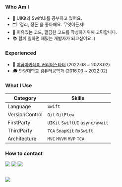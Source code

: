 ### Who Am I
- 🌱 UIKit과 SwiftUI를 공부하고 있어요.
- 🗂️ '정리, 정돈'을 좋아해요. 무엇이든지!
- 🤔 이유있는 코드, 깔끔한 코드를 작성하기위해 고민합니다.
- 📚 함께 일하면 재밌는 개발자가 되고싶어요 :)

### Experienced
- 🐻 [야곰아카데미 커리어스타터](https://github.com/zhilly11/ios-yagom-camp) (2022.08 ~ 2023.02)
- 🎓 안양대학교 컴퓨터공학과 (2016.03 ~ 2022.02)

### What I Use

| Category         | Skills  |
| --------         | ------- |
| Language         | `Swift` |
| VersionControl   | `Git` `GitFlow` |
| FirstParty       | `UIKit` `SwiftUI` `async/await` |
| ThirdParty       | `TCA` `SnapKit` `RxSwift` |
| Architecture     | `MVC` `MVVM` `MVP` `TCA` |

<!--
<img src="https://img.shields.io/badge/Swift-F05138?style=for-the-badge&logo=Swift&logoColor=white"> <img src="https://img.shields.io/badge/iOS-000000?style=for-the-badge&logo=Apple&logoColor=white"> <img src="https://img.shields.io/badge/Xcode-147EFB?style=for-the-badge&logo=Xcode&logoColor=white">
<img src="https://img.shields.io/badge/Git-F05032?style=for-the-badge&logo=Git&logoColor=white"> <img src="https://img.shields.io/badge/Github-181717?style=for-the-badge&logo=Github&logoColor=white">
-->

### How to contact
<a href="https://mail.google.com/mail/?view=cm&amp;fs=1&amp;to=zhzh1x4@gmail.com" target="_blank"><img src="https://img.shields.io/badge/zhzh1x4@gmail.com-EA4335?style=for-the-badge&logo=Gmail&logoColor=white"></a> <a href="https://velog.io/@zhzh1x4/" target="_blank"><img src="https://img.shields.io/badge/Velog-20C997?style=for-the-badge&logo=Velog&logoColor=white"/></a> <a href="https://discord.com" target="_blank"><img src="https://img.shields.io/badge/zhilly-5865F2?style=for-the-badge&logo=Discord&logoColor=white"/></a>

</br>
<!--
<img align="right" src="https://github-readme-stats.vercel.app/api?username=zhilly11&show_icons=true"/>
-->

<img src="https://github-readme-stats.vercel.app/api?username=zhilly11&show_icons=true"/>
